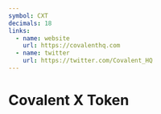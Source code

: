 ```yaml
---
symbol: CXT
decimals: 18
links:
  - name: website
    url: https://covalenthq.com
  - name: twitter
    url: https://twitter.com/Covalent_HQ
---
```


# Covalent X Token
